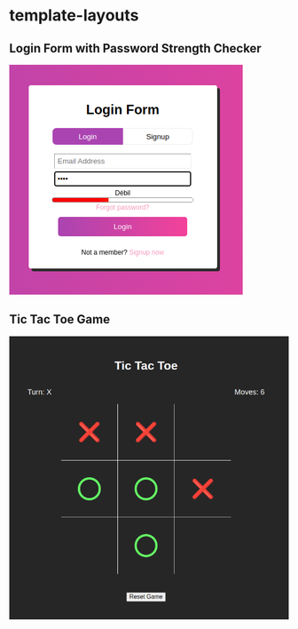 # template-layouts

## Login Form with Password Strength Checker

[![sample](/login-form/sample.png)](/login-form/)

## Tic Tac Toe Game

[![sample](/tic-tac-toe/sample.png)](/tic-tac-toe/)

